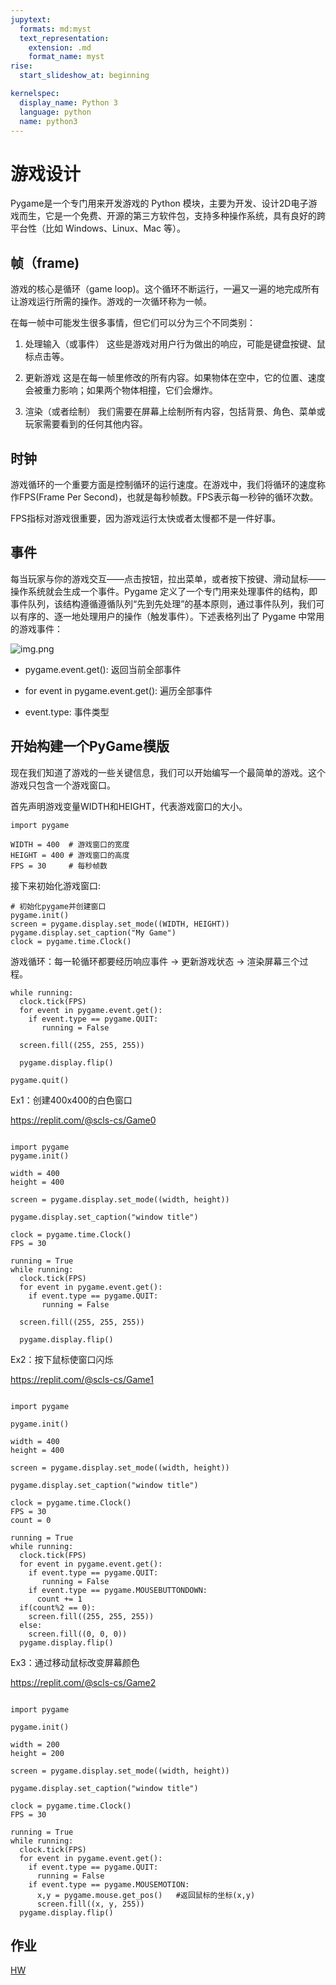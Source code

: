 ```yaml
---
jupytext:
  formats: md:myst
  text_representation:
    extension: .md
    format_name: myst
rise:
  start_slideshow_at: beginning

kernelspec:
  display_name: Python 3
  language: python
  name: python3
---
```


# 游戏设计 #

Pygame是一个专门用来开发游戏的 Python 模块，主要为开发、设计2D电子游戏而生，它是一个免费、开源的第三方软件包，支持多种操作系统，具有良好的跨平台性（比如 Windows、Linux、Mac 等）。

## 帧（frame) ##

游戏的核心是循环（game loop)。这个循环不断运行，一遍又一遍的地完成所有让游戏运行所需的操作。游戏的一次循环称为一帧。

在每一帧中可能发生很多事情，但它们可以分为三个不同类别：

1. 处理输入（或事件）
这些是游戏对用户行为做出的响应，可能是键盘按键、鼠标点击等。

2. 更新游戏
这是在每一帧里修改的所有内容。如果物体在空中，它的位置、速度会被重力影响；如果两个物体相撞，它们会爆炸。

3. 渲染（或者绘制）
我们需要在屏幕上绘制所有内容，包括背景、角色、菜单或玩家需要看到的任何其他内容。

## 时钟 ##

游戏循环的一个重要方面是控制循环的运行速度。在游戏中，我们将循环的速度称作FPS(Frame Per Second)，也就是每秒帧数。FPS表示每一秒钟的循环次数。

FPS指标对游戏很重要，因为游戏运行太快或者太慢都不是一件好事。

## 事件 ##

每当玩家与你的游戏交互——点击按钮，拉出菜单，或者按下按键、滑动鼠标——操作系统就会生成一个事件。Pygame 定义了一个专门用来处理事件的结构，即事件队列，该结构遵循遵循队列“先到先处理”的基本原则，通过事件队列，我们可以有序的、逐一地处理用户的操作（触发事件）。下述表格列出了 Pygame 中常用的游戏事件：

![img.png](img.png)

* pygame.event.get(): 返回当前全部事件

* for event in pygame.event.get(): 遍历全部事件

* event.type: 事件类型

## 开始构建一个PyGame模版 ##

现在我们知道了游戏的一些关键信息，我们可以开始编写一个最简单的游戏。这个游戏只包含一个游戏窗口。

首先声明游戏变量WIDTH和HEIGHT，代表游戏窗口的大小。

```{code-cell} python3
import pygame

WIDTH = 400  # 游戏窗口的宽度
HEIGHT = 400 # 游戏窗口的高度
FPS = 30     # 每秒帧数
```

接下来初始化游戏窗口:

```{code-cell} python3
# 初始化pygame并创建窗口
pygame.init()
screen = pygame.display.set_mode((WIDTH, HEIGHT))
pygame.display.set_caption("My Game")
clock = pygame.time.Clock()
```

游戏循环：每一轮循环都要经历响应事件 -> 更新游戏状态 -> 渲染屏幕三个过程。

```{code-cell} python3
while running:
  clock.tick(FPS)
  for event in pygame.event.get():
    if event.type == pygame.QUIT:
       running = False

  screen.fill((255, 255, 255))

  pygame.display.flip()

pygame.quit()
```

Ex1：创建400x400的白色窗口

https://replit.com/@scls-cs/Game0

```{code-cell} python3

import pygame
pygame.init()

width = 400
height = 400    
             
screen = pygame.display.set_mode((width, height))

pygame.display.set_caption("window title")

clock = pygame.time.Clock()
FPS = 30

running = True
while running:
  clock.tick(FPS)
  for event in pygame.event.get():
    if event.type == pygame.QUIT:
       running = False

  screen.fill((255, 255, 255))

  pygame.display.flip()
```

Ex2：按下鼠标使窗口闪烁

https://replit.com/@scls-cs/Game1

```{code-cell} python3

import pygame

pygame.init()

width = 400
height = 400    
             
screen = pygame.display.set_mode((width, height))

pygame.display.set_caption("window title")

clock = pygame.time.Clock()
FPS = 30
count = 0

running = True
while running:
  clock.tick(FPS)
  for event in pygame.event.get():
    if event.type == pygame.QUIT:
       running = False
    if event.type == pygame.MOUSEBUTTONDOWN:
      count += 1
  if(count%2 == 0):
    screen.fill((255, 255, 255))
  else:
    screen.fill((0, 0, 0))
  pygame.display.flip()
```

Ex3：通过移动鼠标改变屏幕颜色

https://replit.com/@scls-cs/Game2

```{code-cell} python3

import pygame

pygame.init()

width = 200
height = 200    
             
screen = pygame.display.set_mode((width, height))

pygame.display.set_caption("window title")

clock = pygame.time.Clock()
FPS = 30

running = True
while running:
  clock.tick(FPS)
  for event in pygame.event.get():
    if event.type == pygame.QUIT:
      running = False
    if event.type == pygame.MOUSEMOTION:
      x,y = pygame.mouse.get_pos()   #返回鼠标的坐标(x,y)
      screen.fill((x, y, 255))
  pygame.display.flip()
```

## 作业 ##


[HW](hw1.md)
